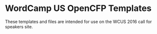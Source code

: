 # WordCamp US OpenCFP Templates
These templates and files are intended for use on the WCUS 2016 call for speakers site.